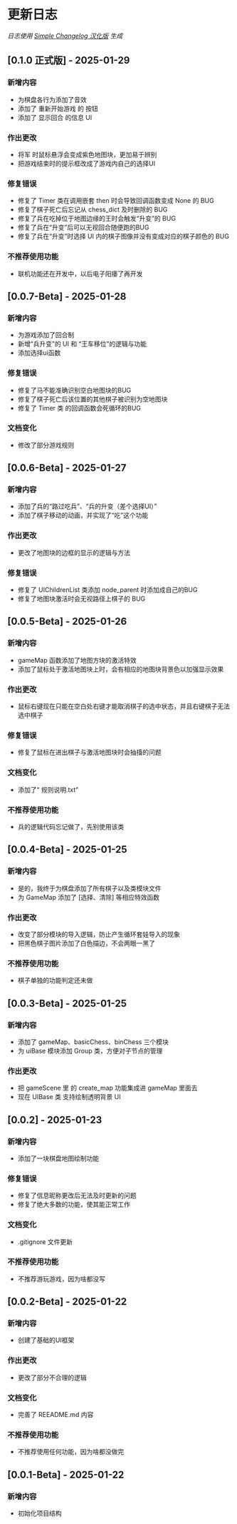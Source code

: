 # 更新日志

*日志使用 [Simple Changelog 汉化版](https://github.com/NiButCrazy/simple-changelog-Chinese) 生成*

## [0.1.0 正式版] - 2025-01-29
### 新增内容
- 为棋盘各行为添加了音效
- 添加了 重新开始游戏 的 按钮
- 添加了 显示回合 的信息 UI

### 作出更改
- 将军 时鼠标悬浮会变成紫色地图块，更加易于辨别
- 把游戏结束时的提示框改成了游戏内自己的选择UI

### 修复错误
- 修复了 Timer 类在调用嵌套 then 时会导致回调函数变成 None 的 BUG
- 修复了棋子死亡后忘记从 chess_dict 及时删除的 BUG
- 修复了兵在吃掉位于地图边缘的王时会触发“升变”的 BUG
- 修复了兵在“升变”后可以无视回合随便跑的BUG
- 修复了兵在“升变”时选择 UI 内的棋子图像并没有变成对应的棋子颜色的 BUG

### 不推荐使用功能
- 联机功能还在开发中，以后电子阳痿了再开发


## [0.0.7-Beta] - 2025-01-28
### 新增内容
- 为游戏添加了回合制
- 新增“兵升变”的 UI 和 “王车移位”的逻辑与功能
- 添加选择ui函数

### 修复错误
- 修复了马不能准确识别空白地图块的BUG
- 修复了棋子死亡后该位置的其他棋子被识别为空地图块
- 修复了 Timer 类 的回调函数会死循环的BUG

### 文档变化
- 修改了部分游戏规则


## [0.0.6-Beta] - 2025-01-27
### 新增内容
- 添加了兵的“路过吃兵”、“兵的升变（差个选择UI）”
- 添加了棋子移动的动画，并实现了“吃”这个功能

### 作出更改
- 更改了地图块的边框的显示的逻辑与方法

### 修复错误
- 修复了 UIChildrenList 类添加 node_parent 时添加成自己的BUG
- 修复了地图块激活时会无视路径上棋子的 BUG


## [0.0.5-Beta] - 2025-01-26
### 新增内容
- gameMap 函数添加了地图方块的激活特效
- 添加了鼠标处于激活地图块上时，会有相应的地图块背景色以加强显示效果

### 作出更改
- 鼠标右键现在只能在空白处右键才能取消棋子的选中状态，并且右键棋子无法选中棋子

### 修复错误
- 修复了鼠标在进出棋子与激活地图块时会抽搐的问题

### 文档变化
- 添加了“ 规则说明.txt”

### 不推荐使用功能
- 兵的逻辑代码忘记做了，先别使用该类


## [0.0.4-Beta] - 2025-01-25
### 新增内容
- 是的，我终于为棋盘添加了所有棋子以及类模块文件
- 为 GameMap 添加了 [选择、清除] 等相应特效函数

### 作出更改
- 改变了部分模块的导入逻辑，防止产生循环套娃导入的现象
- 把黑色棋子图片添加了白色描边，不会两眼一黑了

### 不推荐使用功能
- 棋子单独的功能判定还未做


## [0.0.3-Beta] - 2025-01-25
### 新增内容
- 添加了 gameMap、basicChess、binChess 三个模块
- 为 uiBase 模块添加 Group 类，方便对子节点的管理

### 作出更改
- 把 gameScene 里 的 create_map 功能集成进 gameMap 里面去
- 现在 UIBase 类 支持绘制透明背景 UI


## [0.0.2] - 2025-01-23
### 新增内容
- 添加了一块棋盘地图绘制功能

### 修复错误
- 修复了信息昵称更改后无法及时更新的问题
- 修复了绝大多数的功能，使其能正常工作

### 文档变化
- .gitignore 文件更新

### 不推荐使用功能
- 不推荐游玩游戏，因为啥都没写


## [0.0.2-Beta] - 2025-01-22
### 新增内容
- 创建了基础的UI框架

### 作出更改
- 更改了部分不合理的逻辑

### 文档变化
- 完善了 REEADME.md 内容

### 不推荐使用功能
- 不推荐使用任何功能，因为啥都没做完


## [0.0.1-Beta] - 2025-01-22
### 新增内容
- 初始化项目结构
